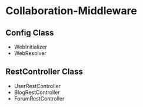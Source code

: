 # Collaboration-Middleware

<h2>Config Class</h2>
  <ul>
      <li>WebInitializer</li>
      <li>WebResolver</li>
  </ul>
<h2>RestController Class</h2>
  <ul>
      <li>UserRestController</li>
      <li>BlogRestController</li>
      <li>ForumRestController</li>
  </ul>
